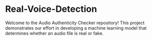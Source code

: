 # Real-Voice-Detection
Welcome to the Audio Authenticity Checker repository! This project demonstrates our effort in developing a machine learning model that determines whether an audio file is real or fake.
